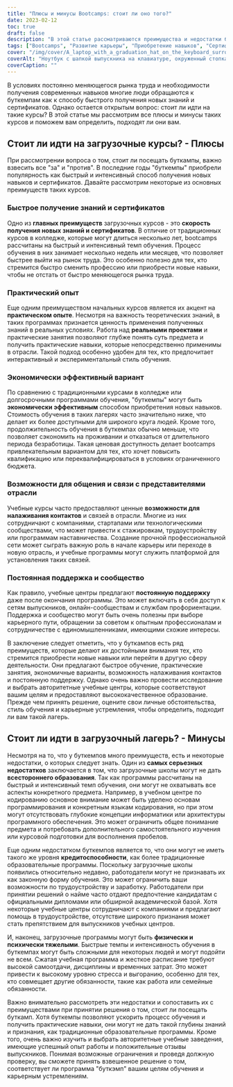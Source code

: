 ```yaml
---
title: "Плюсы и минусы Bootcamps: стоит ли оно того?"
date: 2023-02-12
toc: true
draft: false
description: "В этой статье рассматриваются преимущества и недостатки буткемпов, а также дается возможность определить, являются ли они правильным выбором для быстрого приобретения новых навыков и сертификатов."
tags: ["Bootcamps", "Развитие карьеры", "Приобретение навыков", "Сертификаты", "Образование", "Рынок труда", "Практический опыт", "Экономически эффективный", "Комплексное образование", "Достоверность", "Физические и психические нагрузки"]
cover: "/img/cover/A_laptop_with_a_graduation_hat_on_the_keyboard_surrounded_by_books.png"
coverAlt: "Ноутбук с шапкой выпускника на клавиатуре, окруженный стопками книг и секундомером"
coverCaption: ""
---
```


В условиях постоянно меняющегося рынка труда и необходимости получения современных навыков многие люди обращаются к буткемпам как к способу быстрого получения новых знаний и сертификатов. Однако остается открытым вопрос: стоит ли идти на такие курсы? В этой статье мы рассмотрим все плюсы и минусы таких курсов и поможем вам определить, подходят ли они вам.

## Стоит ли идти на загрузочные курсы? - Плюсы

При рассмотрении вопроса о том, стоит ли посещать буткампы, важно взвесить все "за" и "против". В последние годы "буткемпы" приобрели популярность как быстрый и интенсивный способ получения новых навыков и сертификатов. Давайте рассмотрим некоторые из основных преимуществ таких курсов.

### Быстрое получение знаний и сертификатов

Одно из **главных преимуществ** загрузочных курсов - это **скорость получения новых знаний и сертификатов**. В отличие от традиционных курсов в колледже, которые могут длиться несколько лет, bootcamps рассчитаны на быстрый и интенсивный темп обучения. Процесс обучения в них занимает несколько недель или месяцев, что позволяет быстрее выйти на рынок труда. Это особенно полезно для тех, кто стремится быстро сменить профессию или приобрести новые навыки, чтобы не отстать от быстро меняющегося рынка труда.

### Практический опыт

Еще одним преимуществом начальных курсов является их акцент на **практическом опыте**. Несмотря на важность теоретических знаний, в таких программах признается ценность применения полученных знаний в реальных условиях. Работа над **реальными проектами** и практические занятия позволяют глубже понять суть предмета и получить практические навыки, которые непосредственно применимы в отрасли. Такой подход особенно удобен для тех, кто предпочитает интерактивный и экспериментальный стиль обучения.

### Экономически эффективный вариант

По сравнению с традиционными курсами в колледже или долгосрочными программами обучения, "буткемпы" могут быть **экономически эффективным** способом приобретения новых навыков. Стоимость обучения в таких лагерях часто значительно ниже, что делает их более доступными для широкого круга людей. Кроме того, продолжительность обучения в буткемпах обычно меньше, что позволяет сэкономить на проживании и отказаться от длительного периода безработицы. Такая ценовая доступность делает bootcamps привлекательным вариантом для тех, кто хочет повысить квалификацию или переквалифицироваться в условиях ограниченного бюджета.

### Возможности для общения и связи с представителями отрасли

Учебные курсы часто предоставляют ценные **возможности для налаживания контактов** и связей в отрасли. Многие из них сотрудничают с компаниями, стартапами или технологическими сообществами, что может привести к стажировкам, трудоустройству или программам наставничества. Создание прочной профессиональной сети может сыграть важную роль в начале карьеры или переходе в новую отрасль, и учебные программы могут служить платформой для установления таких связей.

### Постоянная поддержка и сообщество

Как правило, учебные центры предлагают **постоянную поддержку** даже после окончания программы. Это может включать в себя доступ к сетям выпускников, онлайн-сообществам и службам профориентации. Поддержка и сообщество могут быть очень полезны при выборе карьерного пути, обращении за советом к опытным профессионалам и сотрудничестве с единомышленниками, имеющими схожие интересы.

В заключение следует отметить, что у буткампов есть ряд преимуществ, которые делают их достойными внимания тех, кто стремится приобрести новые навыки или перейти в другую сферу деятельности. Они предлагают быстрое обучение, практические занятия, экономичные варианты, возможность налаживания контактов и постоянную поддержку. Однако очень важно провести исследование и выбрать авторитетные учебные центры, которые соответствуют вашим целям и предоставляют высококачественное образование. Прежде чем принять решение, оцените свои личные обстоятельства, стиль обучения и карьерные устремления, чтобы определить, подходит ли вам такой лагерь.

## Стоит ли идти в загрузочный лагерь? - Минусы

Несмотря на то, что у буткемпов много преимуществ, есть и некоторые недостатки, о которых следует знать. Один из **самых серьезных недостатков** заключается в том, что загрузочные школы могут не дать **всестороннего образования**. Так как программы рассчитаны на быстрый и интенсивный темп обучения, они могут не охватывать все аспекты конкретного предмета. Например, в учебном центре по кодированию основное внимание может быть уделено основам программирования и конкретным языкам кодирования, но при этом могут отсутствовать глубокие концепции информатики или архитектуры программного обеспечения. Это может ограничить общее понимание предмета и потребовать дополнительного самостоятельного изучения или курсовой подготовки для восполнения пробелов.

Еще одним недостатком буткемпов является то, что они могут не иметь такого же уровня **кредитоспособности**, как более традиционные образовательные программы. Поскольку загрузочные школы появились относительно недавно, работодатели могут не признавать их как законную форму обучения. Это может ограничить ваши возможности по трудоустройству и заработку. Работодатели при принятии решений о найме часто отдают предпочтение кандидатам с официальными дипломами или обширной академической базой. Хотя некоторые учебные центры сотрудничают с компаниями и предлагают помощь в трудоустройстве, отсутствие широкого признания может стать препятствием для выпускников учебных центров.

И, наконец, загрузочные программы могут быть **физически и психически тяжелыми**. Быстрые темпы и интенсивность обучения в буткемпах могут быть сложными для некоторых людей и могут подойти не всем. Сжатая учебная программа и жесткое расписание требуют высокой самоотдачи, дисциплины и временных затрат. Это может привести к высокому уровню стресса и выгоранию, особенно для тех, кто совмещает другие обязанности, такие как работа или семейные обязанности.

Важно внимательно рассмотреть эти недостатки и сопоставить их с преимуществами при принятии решения о том, стоит ли посещать буткамп. Хотя буткемпы позволяют ускорить процесс обучения и получить практические навыки, они могут не дать такой глубины знаний и признания, как традиционные образовательные программы. Кроме того, очень важно изучить и выбрать авторитетные учебные заведения, имеющие успешный опыт работы и положительные отзывы выпускников. Понимая возможные ограничения и проведя должную проверку, вы сможете принять взвешенное решение о том, соответствует ли программа "буткэмп" вашим целям обучения и карьерным устремлениям.



